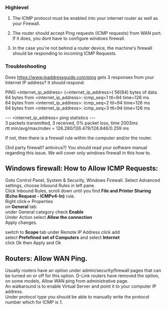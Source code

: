 ### Highlevel
1. The ICMP protocol must be enabled into your internet router as well as your Firewall.

2. The router should accept Ping requests (ICMP requests) from WAN port. If it does, you dont have to configure windows firewall.

3. In the case you're not behind a router device, the machine's firewall should be responding to incoming ICMP Requests.

### Troubleshooting
Does https://www.ipaddressguide.com/ping gets 3 responses from your Internet IP address?
It should respond:

PING <internet_ip_address> (<internet_ip_address>) 56(84) bytes of data.  
64 bytes from <internet_ip_address>: icmp_seq=1 ttl=94 time=126 ms  
64 bytes from <internet_ip_address>: icmp_seq=2 ttl=94 time=126 ms   
64 bytes from <internet_ip_address>: icmp_seq=3 ttl=94 time=126 ms  

--- <internet_ip_address> ping statistics ---  
3 packets transmitted, 3 received, 0% packet loss, time 2003ms  
rtt min/avg/max/mdev = 126.280/126.479/126.846/0.259 ms  

If not, then there is a firewall rule within the computer and/or the router.

(3rd party firewall? antivirus?)
You should read your software manual regarding this issue. We will cover only windows firewall in this how to.

## Windows firewall: How to Allow ICMP Requests:

Goto Control Panel, System & Security, Windows Firewall.
Select Advanced settings, choose Inbound Rules in left pane.  
Click Inbound Rules, scroll down until you find **File and Printer Sharing (Echo Request - ICMPv4-In)** rule.  
Right click-> Properties  
on **General** tab:  
under General category check **Enable**  
Under Action select **Allow the connection**  
Apply changes.  

switch to **Scope** tab
under Remote IP Address click add  
select **Prefefined set of Computers** and select **Internet**  
click Ok then Apply and Ok  

## Routers: Allow WAN Ping.  

Usually routers have an option under admin/security/firewall pages that can be turned on or off for this option.
D-Link routers have removed the option, on some models, Allow WAN ping from administrative page.  
An walkaround is to enable Virtual Server and point it to your computer IP address.  
Under protocol type you should be able to manually write the protocol number which for ICMP is 1.